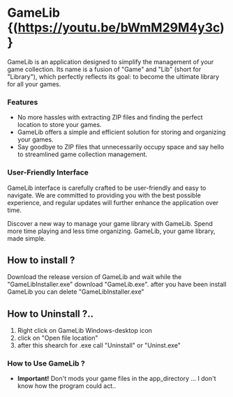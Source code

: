 # GameLib {(https://youtu.be/bWmM29M4y3c)}

GameLib is an application designed to simplify the management of your game collection. Its name is a fusion of "Game" and "Lib" (short for "Library"), which perfectly reflects its goal: to become the ultimate library for all your games.

### Features

- No more hassles with extracting ZIP files and finding the perfect location to store your games.
- GameLib offers a simple and efficient solution for storing and organizing your games.
- Say goodbye to ZIP files that unnecessarily occupy space and say hello to streamlined game collection management.

### User-Friendly Interface

GameLib interface is carefully crafted to be user-friendly and easy to navigate. We are committed to providing you with the best possible experience, and regular updates will further enhance the application over time.

Discover a new way to manage your game library with GameLib. Spend more time playing and less time organizing. GameLib, your game library, made simple.

## How to install ?

Download the release version of GameLib and wait while the "GameLibInstaller.exe" download "GameLib.exe".
after you have been install GameLib you can delete "GameLibInstaller.exe"

## How to Uninstall ?..

1. Right click on GameLib Windows-desktop icon 
1. click on "Open file location" 
1. after this shearch for .exe call "Uninstall" or "Uninst.exe"

### How to Use GameLib ?
* **Important!** Don't mods your game files in the app_directory ... I don't know how the program could act..
